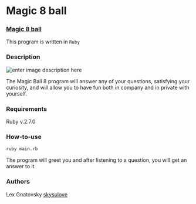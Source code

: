 **Magic 8 ball**
============

### [Magic 8 ball](https://ru.wikipedia.org/wiki/Magic_8_ball)

This program is written in `Ruby`

### Description

![enter image description here](https://ae01.alicdn.com/kf/HTB1zvxAB5CYBuNkHFCcq6AHtVXao.jpg)

The Magic Ball 8 program will answer any of your questions, 
satisfying your curiosity, and will allow you to have fun 
both in company and in private with yourself.

### Requirements

Ruby v.2.7.0

### How-to-use

```bash
ruby main.rb
```
The program will greet you and after listening to a question, 
you will get an answer to it

### Authors
Lex Gnatovsky [skysulove](https://github.com/skysulove)
